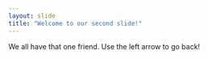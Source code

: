 ```yaml
---
layout: slide
title: "Welcome to our second slide!"
---
```

We all have that one friend.
Use the left arrow to go back!
